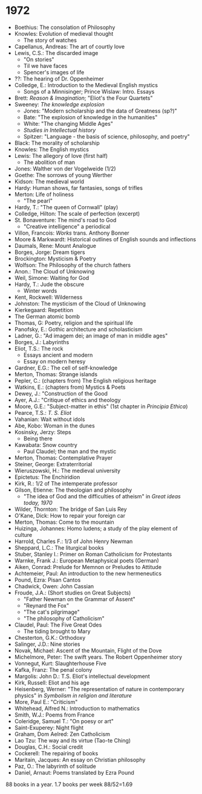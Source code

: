 # 1972
- Boethius: The consolation of Philosophy
- Knowles: Evolution of medieval thought
	- The story of watches
- Capellanus, Andreas: The art of courtly love
- Lewis, C.S.: The discarded image
	- "On stories"
	- Til we have faces
	- Spencer's images of life
- ??: The hearing of Dr. Oppenheimer
- Colledge, E.: Introduction to the Medieval English mystics
	- Songs of a Minnisinger; Prince Wislaw: Intro. Essays
- Brett: *Reason & Imagination*; "Eliot's the Four Quartets"
- Sweeney: *The knowledge explosion*
	- Jones: "Modern scholarship and the data of Greatness (sp?)"
	- Bate: "The explosion of knowledge in the humanities"
	- White: "The changing Middle Ages"
	- *Studies in Intellectual history*
	- Spitzer: "Language - the basis of science, philosophy, and poetry"
- Black: The morality of scholarship
- Knowles: The English  mystics
- Lewis: The allegory of love (first half)
	- The abolition of man
- Jones: Walther von der Vogelweide (1/2)
- Goethe: The sorrows of young Werther
- Kidson: The medieval world
- Hardy: Human shows, far fantasies, songs of trifles
- Merton: Life of holiness
	- "The pearl"
- Hardy, T.: "The queen of Cornwall" (play)
- Colledge, Hilton: The scale of perfection (excerpt)
- St. Bonaventure: The mind's road to God
	- "Creative intelligence" a periodical
- Villon, Francois: *Works* trans. Anthony Bonner
- Moore & Markwardt: Historical outlines of English sounds and inflections
- Daumals, Rene: Mount Analogue
- Borges, Jorge: Dream tigers
- Brockington: Mysticism & Poetry
- Wolfson: The Philosophy of the church fathers
- Anon.: The Cloud of Unknowing
- Weil, Simone: Waiting for God
- Hardy, T.: Jude the obscure
	- Winter words
- Kent, Rockwell: Wilderness
- Johnston: The mysticism of the Cloud of Unknowing
- Kierkegaard: Repetition
- The German atomic bomb
- Thomas, G: Poetry, religion and the spiritual life
- Panofsky, E.: Gothic architecture and scholasticism
- Ladner, G.: "Ad imagem dei; an image of man in middle ages"
- Borges, J.: Labyrinths
- Eliot, T.S.: The rock
	- Essays ancient and modern
	- Essay on modern heresy
- Gardner, E.G.: The cell of self-knowledge
- Merton, Thomas: Strange islands
- Pepler, C.: (chapters from) The English religious heritage
- Watkins, E.: (chapters from) Mystics & Poets
- Dewey, J.: "Construction of the Good
- Ayer, A.J.: "Critique of ethics and theology
- Moore, G.E.: "Subject-matter in ethis" (1st chapter in *Principia Ethica*)
- Pearce, T.S.: *T. S. Eliot*
- Vahanian: Wait without idols
- Abe, Kobo: Woman in the dunes
- Kosinsky, Jerzy: Steps
	- Being there
- Kawabata: Snow country
	- Paul Claudel; the man and the mystic
- Merton, Thomas: Contemplative Prayer
- Steiner, George: Extraterritorial
- Wieruszowski, H.: The medieval university
- Epictetus: The Enchiridion
- Kirk, R.: 1/2 of The intemperate professor
- Gilson, Etienne: The theologian and philosophy
	- "The idea of God and the difficulties of atheism" in *Great ideas today, 1970*
- Wilder, Thornton: The bridge of San Luis Rey
- O'Kane, Dick: How to repair your foreign car
- Merton, Thomas: Come to the mountain
- Huizinga, Johannes: Homo ludens; a study of the play element of culture
- Harrold, Charles F.: 1/3 of John Henry Newman
- Sheppard, L.C.: The liturgical books
- Stuber, Stanley I.: Primer on Roman Catholicism for Protestants
- Warnke, Frank J.: European Metaphysical poets (German)
- Aiken, Conrad: Prelude for Memnon or Preludes to Attitude
- Achtemeier, Paul: An introduction to the new hermeneutics
- Pound, Ezra: Pisan Cantos
- Chadwick, Owen: John Cassian
- Froude, J.A.: (Short studies on Great Subjects)
	- "Father Newman on the Grammar of Assent"
	- "Reynard the Fox"
	- "The cat's pilgrimage"
	- "The philosophy of Catholicism"
- Claudel, Paul: The Five Great Odes
	- The tiding brought to Mary
- Chesterton, G.K.: Orthodoxy
- Salinger, J.D.: Nine stories
- Novak, Michael: Ascent of the Mountain, Flight of the Dove
- Michelmore, Peter: The swift years. The Robert Oppenheimer story
- Vonnegut, Kurt: Slaughterhouse Five
- Kafka, Franz: The penal colony
- Margolis: John D.: T.S. Eliot's intellectual development
- Kirk, Russell: Eliot and his age
- Heisenberg, Werner: "The representation of nature in contemporary physics" in *Symbolism in religion and literature*
- More, Paul E.: "Criticism"
- Whitehead, Alfred N.: Introduction to mathematics
- Smith, W.J.: Poems from France
- Coleridge, Samuel T.: "On poesy or art"
- Saint-Exuperey: Night flight
- Graham, Dom Aelred: Zen Catholicism
- Lao Tzu: The way and its virtue (Tao-te Ching)
- Douglas, C.H.: Social credit
- Cockerell: The repairing of books
- Maritain, Jacques: An essay on Christian philosophy
- Paz, O.: The labyrinth of solitude
- Daniel, Arnaut: Poems translated by Ezra Pound

88 books in a year. 1.7 books per week
88/52=1.69